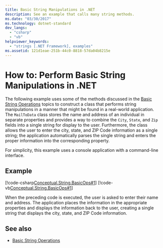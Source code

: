 ```yaml
---
title: Basic String Manipulations in .NET
description: See an example that calls many string methods.
ms.date: "03/30/2017"
ms.technology: dotnet-standard
dev_langs: 
  - "csharp"
  - "vb"
helpviewer_keywords: 
  - "strings [.NET Framework], examples"
ms.assetid: 121d1eae-251b-44c0-8818-57da04b8215e
---
```

# How to: Perform Basic String Manipulations in .NET

The following example uses some of the methods discussed in the [Basic String Operations](basic-string-operations.md) topics to construct a class that performs string manipulations in a manner that might be found in a real-world application. The `MailToData` class stores the name and address of an individual in separate properties and provides a way to combine the `City`, `State`, and `Zip` fields into a single string for display to the user. Furthermore, the class allows the user to enter the city, state, and ZIP Code information as a single string; the application automatically parses the single string and enters the proper information into the corresponding property.  
  
For simplicity, this example uses a console application with a command-line interface.  
  
## Example  

[!code-csharp[Conceptual.String.BasicOps#1](../../../samples/snippets/csharp/VS_Snippets_CLR/conceptual.string.basicops/cs/basicops.cs#1)]
[!code-vb[Conceptual.String.BasicOps#1](../../../samples/snippets/visualbasic/VS_Snippets_CLR/conceptual.string.basicops/vb/basicops.vb#1)]  
  
When the preceding code is executed, the user is asked to enter their name and address. The application places the information in the appropriate properties and displays the information back to the user, creating a single string that displays the city, state, and ZIP Code information.  
  
## See also

- [Basic String Operations](basic-string-operations.md)
